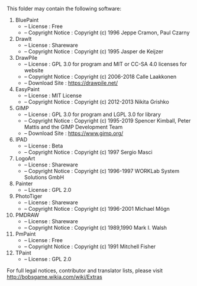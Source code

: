 ﻿This folder may contain the following software:

1. BluePaint
   - – License : Free
   - – Copyright Notice : Copyright (c) 1996 Jeppe Cramon, Paul Czarny
2. DrawIt
   - – License : Shareware
   - – Copyright Notice : Copyright (c) 1995 Jasper de Keijzer
3. DrawPile
   - – License : GPL 3.0 for program and MIT or CC-SA 4.0 licenses for website
   - – Copyright Notice : Copyright (c) 2006-2018 Calle Laakkonen
   - – Download Site : https://drawpile.net/
4. EasyPaint
   - – License : MIT License
   - – Copyright Notice : Copyright (c) 2012-2013 Nikita Grishko
5. GIMP
   - – License : GPL 3.0 for program and LGPL 3.0 for library
   - – Copyright Notice : Copyright (c) 1995-2019 Spencer Kimball, Peter Mattis and the GIMP Development Team
   - – Download Site : https://www.gimp.org/
6. IPAD
   - – License : Beta
   - – Copyright Notice : Copyright (c) 1997 Sergio Masci
7. LogoArt
   - – License : Shareware
   - – Copyright Notice : Copyright (c) 1996-1997 WORKLab System Solutions GmbH
8. Painter
   - – License : GPL 2.0
9. PhotoTiger
   - – License : Shareware
   - – Copyright Notice : Copyright (c) 1996-2001 Michael Mögn
10. PMDRAW
    - – License : Shareware
    - – Copyright Notice : Copyright (c) 1989,1990 Mark I. Walsh
11. PmPaint
    - – License : Free
    - – Copyright Notice : Copyright (c) 1991 Mitchell Fisher
12. TPaint
    - – License : GPL 2.0

For full legal notices, contributor and translator lists, please visit http://bobsgame.wikia.com/wiki/Extras
